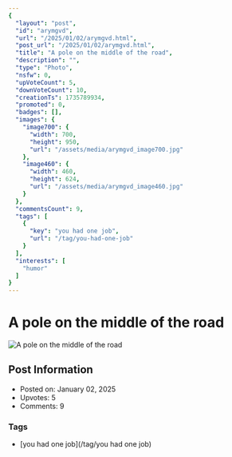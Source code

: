 ```yaml
---
{
  "layout": "post",
  "id": "arymgvd",
  "url": "/2025/01/02/arymgvd.html",
  "post_url": "/2025/01/02/arymgvd.html",
  "title": "A pole on the middle of the road",
  "description": "",
  "type": "Photo",
  "nsfw": 0,
  "upVoteCount": 5,
  "downVoteCount": 10,
  "creationTs": 1735789934,
  "promoted": 0,
  "badges": [],
  "images": {
    "image700": {
      "width": 700,
      "height": 950,
      "url": "/assets/media/arymgvd_image700.jpg"
    },
    "image460": {
      "width": 460,
      "height": 624,
      "url": "/assets/media/arymgvd_image460.jpg"
    }
  },
  "commentsCount": 9,
  "tags": [
    {
      "key": "you had one job",
      "url": "/tag/you-had-one-job"
    }
  ],
  "interests": [
    "humor"
  ]
}
---
```


# A pole on the middle of the road

![A pole on the middle of the road](/assets/media/arymgvd_image700.jpg)

## Post Information

- Posted on: January 02, 2025
- Upvotes: 5
- Comments: 9

### Tags

- [you had one job](/tag/you had one job)
